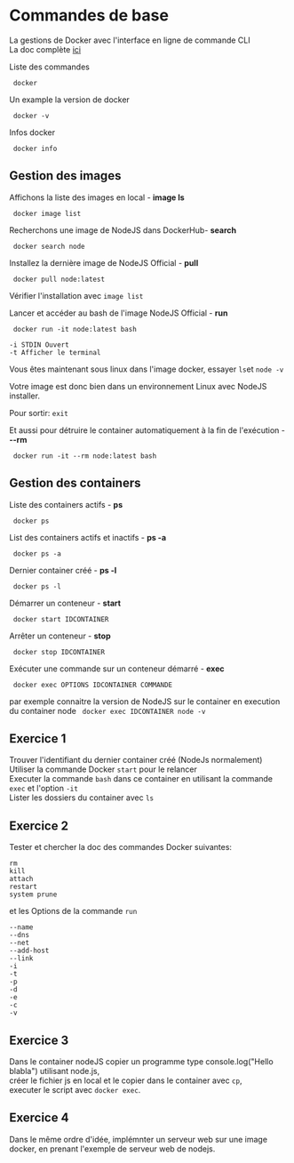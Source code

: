 
# Commandes de base

La gestions de Docker avec l'interface en ligne de commande CLI   
La doc complète [ici](https://docs.docker.com/engine/reference/commandline/cli/)

Liste des commandes

     docker

Un example la version de docker

     docker -v

Infos docker

     docker info


## Gestion des images

Affichons la liste des images en local - **image ls**

     docker image list



Recherchons une image de NodeJS dans DockerHub- **search**

     docker search node


Installez la dernière image de NodeJS Official - **pull**

     docker pull node:latest


Vérifier l'installation avec `image list`

Lancer et accéder au bash de l'image NodeJS Official - **run**

     docker run -it node:latest bash

```
-i STDIN Ouvert
-t Afficher le terminal
```

Vous êtes maintenant sous linux dans l'image docker, essayer `ls`et `node -v`

Votre image est donc bien dans un environnement Linux avec NodeJS installer.

Pour sortir: `exit`

Et aussi pour détruire le container automatiquement à la fin de l'exécution - **--rm**

     docker run -it --rm node:latest bash

   

## Gestion des containers

Liste des containers actifs - **ps**

     docker ps

List des containers actifs et inactifs  - **ps -a**

     docker ps -a

Dernier container créé  - **ps -l**

     docker ps -l

Démarrer un conteneur - **start**

     docker start IDCONTAINER

Arrêter un conteneur - **stop**

     docker stop IDCONTAINER

Exécuter une commande sur un conteneur démarré - **exec**

     docker exec OPTIONS IDCONTAINER COMMANDE

par exemple connaitre la version de NodeJS sur le container en execution du container node
``` docker exec IDCONTAINER node -v```




## Exercice 1

Trouver l'identifiant du dernier container créé (NodeJs normalement)    
Utiliser la commande Docker `start` pour le relancer     
Executer la commande `bash` dans ce container en utilisant la commande `exec` et l'option `-it`    
Lister les dossiers du container avec `ls`    

## Exercice 2

Tester et chercher la doc des commandes Docker suivantes:
```
rm       
kill   
attach   
restart
system prune
```

et les Options de la commande `run`

```
--name 
--dns 
--net
--add-host 
--link
-i
-t
-p
-d
-e
-c 
-v 
```
## Exercice 3

Dans le container nodeJS copier un programme type console.log("Hello blabla") utilisant node.js,    
créer le fichier js en local et le copier dans le container avec `cp`,    
executer le script avec `docker exec`.   

## Exercice 4

Dans le même ordre d'idée, implémnter un serveur web sur une image docker, en prenant l'exemple de serveur web de nodejs.


